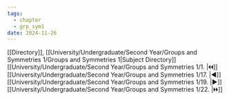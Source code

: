 ```yaml
---
tags:
  - chapter
  - grp_sym1
date: 2024-11-26
---
```

[[Directory]], [[University/Undergraduate/Second Year/Groups and Symmetries 1/Groups and Symmetries 1|Subject Directory]]
[[University/Undergraduate/Second Year/Groups and Symmetries 1/1. |🞀🞀]] [[University/Undergraduate/Second Year/Groups and Symmetries 1/17. |◀]] [[University/Undergraduate/Second Year/Groups and Symmetries 1/19. |▶]] [[University/Undergraduate/Second Year/Groups and Symmetries 1/22. |🞂🞂]]
# 
## 
### 